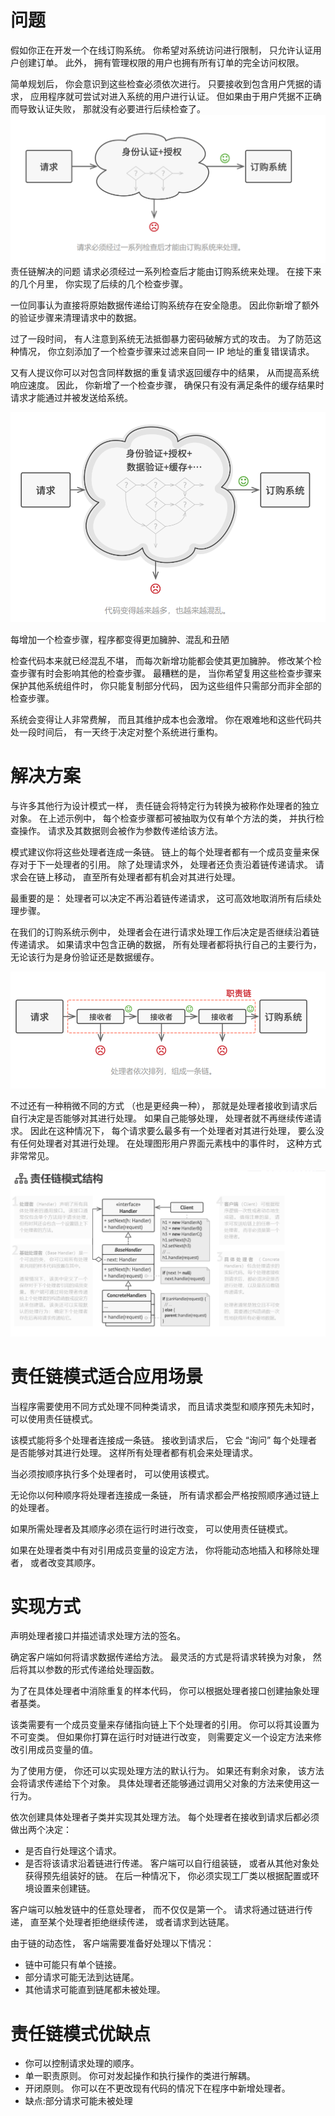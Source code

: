 # 问题
假如你正在开发一个在线订购系统。 你希望对系统访问进行限制， 只允许认证用户创建订单。 此外， 拥有管理权限的用户也拥有所有订单的完全访问权限。

简单规划后， 你会意识到这些检查必须依次进行。 只要接收到包含用户凭据的请求， 应用程序就可尝试对进入系统的用户进行认证。 但如果由于用户凭据不正确而导致认证失败， 那就没有必要进行后续检查了。
![img.png](img.png)
责任链解决的问题
请求必须经过一系列检查后才能由订购系统来处理。
在接下来的几个月里， 你实现了后续的几个检查步骤。

一位同事认为直接将原始数据传递给订购系统存在安全隐患。 因此你新增了额外的验证步骤来清理请求中的数据。

过了一段时间， 有人注意到系统无法抵御暴力密码破解方式的攻击。 为了防范这种情况， 你立刻添加了一个检查步骤来过滤来自同一 IP 地址的重复错误请求。

又有人提议你可以对包含同样数据的重复请求返回缓存中的结果， 从而提高系统响应速度。 因此， 你新增了一个检查步骤， 确保只有没有满足条件的缓存结果时请求才能通过并被发送给系统。

![img_1.png](img_1.png)

每增加一个检查步骤，程序都变得更加臃肿、混乱和丑陋

检查代码本来就已经混乱不堪， 而每次新增功能都会使其更加臃肿。 修改某个检查步骤有时会影响其他的检查步骤。 最糟糕的是， 当你希望复用这些检查步骤来保护其他系统组件时， 你只能复制部分代码， 因为这些组件只需部分而非全部的检查步骤。

系统会变得让人非常费解， 而且其维护成本也会激增。 你在艰难地和这些代码共处一段时间后， 有一天终于决定对整个系统进行重构。

# 解决方案
与许多其他行为设计模式一样， 责任链会将特定行为转换为被称作处理者的独立对象。 在上述示例中， 每个检查步骤都可被抽取为仅有单个方法的类， 并执行检查操作。 请求及其数据则会被作为参数传递给该方法。

模式建议你将这些处理者连成一条链。 链上的每个处理者都有一个成员变量来保存对于下一处理者的引用。 除了处理请求外， 处理者还负责沿着链传递请求。 请求会在链上移动， 直至所有处理者都有机会对其进行处理。

最重要的是： 处理者可以决定不再沿着链传递请求， 这可高效地取消所有后续处理步骤。

在我们的订购系统示例中， 处理者会在进行请求处理工作后决定是否继续沿着链传递请求。 如果请求中包含正确的数据， 所有处理者都将执行自己的主要行为， 无论该行为是身份验证还是数据缓存。

![img_2.png](img_2.png)

不过还有一种稍微不同的方式 （也是更经典一种）， 那就是处理者接收到请求后自行决定是否能够对其进行处理。 如果自己能够处理， 处理者就不再继续传递请求。 因此在这种情况下， 每个请求要么最多有一个处理者对其进行处理， 要么没有任何处理者对其进行处理。 在处理图形用户界面元素栈中的事件时， 这种方式非常常见。

![img_3.png](img_3.png)

# 责任链模式适合应用场景
当程序需要使用不同方式处理不同种类请求， 而且请求类型和顺序预先未知时， 可以使用责任链模式。

该模式能将多个处理者连接成一条链。 接收到请求后， 它会 “询问” 每个处理者是否能够对其进行处理。 这样所有处理者都有机会来处理请求。

当必须按顺序执行多个处理者时， 可以使用该模式。

无论你以何种顺序将处理者连接成一条链， 所有请求都会严格按照顺序通过链上的处理者。

如果所需处理者及其顺序必须在运行时进行改变， 可以使用责任链模式。

如果在处理者类中有对引用成员变量的设定方法， 你将能动态地插入和移除处理者， 或者改变其顺序。

# 实现方式
声明处理者接口并描述请求处理方法的签名。

确定客户端如何将请求数据传递给方法。 最灵活的方式是将请求转换为对象， 然后将其以参数的形式传递给处理函数。

为了在具体处理者中消除重复的样本代码， 你可以根据处理者接口创建抽象处理者基类。

该类需要有一个成员变量来存储指向链上下个处理者的引用。 你可以将其设置为不可变类。 但如果你打算在运行时对链进行改变， 则需要定义一个设定方法来修改引用成员变量的值。

为了使用方便， 你还可以实现处理方法的默认行为。 如果还有剩余对象， 该方法会将请求传递给下个对象。 具体处理者还能够通过调用父对象的方法来使用这一行为。

依次创建具体处理者子类并实现其处理方法。 每个处理者在接收到请求后都必须做出两个决定：

* 是否自行处理这个请求。
* 是否将该请求沿着链进行传递。
客户端可以自行组装链， 或者从其他对象处获得预先组装好的链。 在后一种情况下， 你必须实现工厂类以根据配置或环境设置来创建链。

客户端可以触发链中的任意处理者， 而不仅仅是第一个。 请求将通过链进行传递， 直至某个处理者拒绝继续传递， 或者请求到达链尾。

由于链的动态性， 客户端需要准备好处理以下情况：

* 链中可能只有单个链接。
* 部分请求可能无法到达链尾。
* 其他请求可能直到链尾都未被处理。


# 责任链模式优缺点
* 你可以控制请求处理的顺序。
* 单一职责原则。 你可对发起操作和执行操作的类进行解耦。
* 开闭原则。 你可以在不更改现有代码的情况下在程序中新增处理者。
* 缺点:部分请求可能未被处理